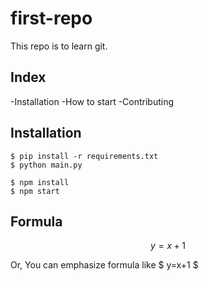 # first-repo

This repo is to learn git.

## Index

-Installation
-How to start
-Contributing

## Installation

```shell
$ pip install -r requirements.txt
$ python main.py
```

```shell
$ npm install
$ npm start
```

## Formula

$$ y=x+1 $$

Or, You can emphasize formula like $ y=x+1 $


